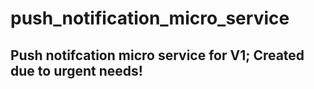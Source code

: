 # push_notification_micro_service

## Push notifcation micro service for V1; Created due to urgent needs!  
